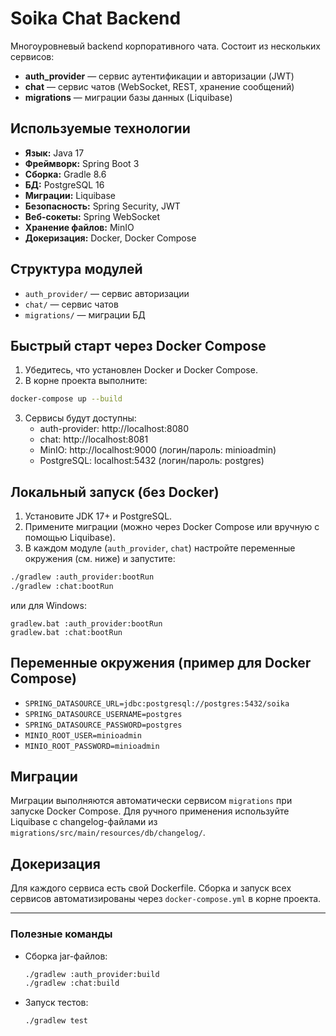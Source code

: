# Soika Chat Backend

Многоуровневый backend корпоративного чата. Состоит из нескольких сервисов:

- **auth_provider** — сервис аутентификации и авторизации (JWT)
- **chat** — сервис чатов (WebSocket, REST, хранение сообщений)
- **migrations** — миграции базы данных (Liquibase)

## Используемые технологии

- **Язык:** Java 17
- **Фреймворк:** Spring Boot 3
- **Сборка:** Gradle 8.6
- **БД:** PostgreSQL 16
- **Миграции:** Liquibase
- **Безопасность:** Spring Security, JWT
- **Веб-сокеты:** Spring WebSocket
- **Хранение файлов:** MinIO
- **Докеризация:** Docker, Docker Compose

## Структура модулей

- `auth_provider/` — сервис авторизации
- `chat/` — сервис чатов
- `migrations/` — миграции БД

## Быстрый старт через Docker Compose

1. Убедитесь, что установлен Docker и Docker Compose.
2. В корне проекта выполните:

```bash
docker-compose up --build
```

3. Сервисы будут доступны:
   - auth-provider: http://localhost:8080
   - chat: http://localhost:8081
   - MinIO: http://localhost:9000 (логин/пароль: minioadmin)
   - PostgreSQL: localhost:5432 (логин/пароль: postgres)

## Локальный запуск (без Docker)

1. Установите JDK 17+ и PostgreSQL.
2. Примените миграции (можно через Docker Compose или вручную с помощью Liquibase).
3. В каждом модуле (`auth_provider`, `chat`) настройте переменные окружения (см. ниже) и запустите:

```bash
./gradlew :auth_provider:bootRun
./gradlew :chat:bootRun
```
или для Windows:
```
gradlew.bat :auth_provider:bootRun
gradlew.bat :chat:bootRun
```

## Переменные окружения (пример для Docker Compose)

- `SPRING_DATASOURCE_URL=jdbc:postgresql://postgres:5432/soika`
- `SPRING_DATASOURCE_USERNAME=postgres`
- `SPRING_DATASOURCE_PASSWORD=postgres`
- `MINIO_ROOT_USER=minioadmin`
- `MINIO_ROOT_PASSWORD=minioadmin`

## Миграции

Миграции выполняются автоматически сервисом `migrations` при запуске Docker Compose. Для ручного применения используйте Liquibase с changelog-файлами из `migrations/src/main/resources/db/changelog/`.

## Докеризация

Для каждого сервиса есть свой Dockerfile. Сборка и запуск всех сервисов автоматизированы через `docker-compose.yml` в корне проекта.

---

### Полезные команды

- Сборка jar-файлов:
  ```bash
  ./gradlew :auth_provider:build
  ./gradlew :chat:build
  ```
- Запуск тестов:
  ```bash
  ./gradlew test
  ``` 